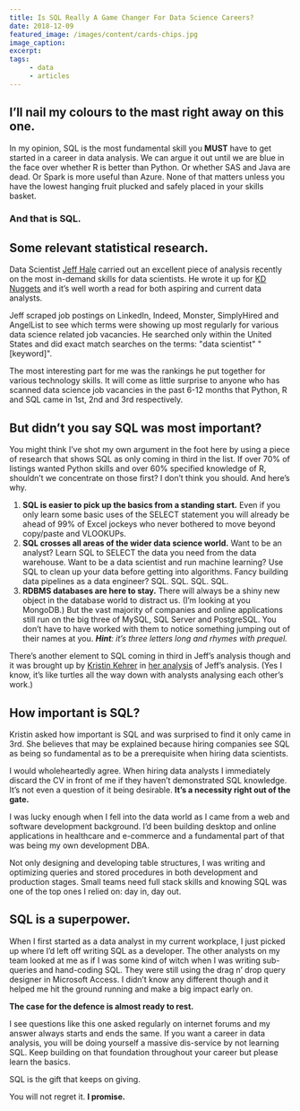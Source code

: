 ```yaml
---
title: Is SQL Really A Game Changer For Data Science Careers?
date: 2018-12-09
featured_image: /images/content/cards-chips.jpg
image_caption: 
excerpt: 
tags: 
     - data
     - articles
---
```

## I’ll nail my colours to the mast right away on this one.

In my opinion, SQL is the most fundamental skill you **MUST** have to get started in a career in data analysis. We can argue it out until we are blue in the face over whether R is better than Python. Or whether SAS and Java are dead. Or Spark is more useful than Azure. None of that matters unless you have the lowest hanging fruit plucked and safely placed in your skills basket.

### **And that is SQL.**

## Some relevant statistical research.

Data Scientist [Jeff Hale](https://www.linkedin.com/in/jeff-hale-99a7877/") carried out an excellent piece of analysis recently on the most in-demand skills for data scientists. He wrote it up for [KD Nuggets](https://www.kdnuggets.com/2018/11/most-demand-skills-data-scientists.html) and it’s well worth a read for both aspiring and current data analysts.

Jeff scraped job postings on LinkedIn, Indeed, Monster, SimplyHired and AngelList to see which terms were showing up most regularly for various data science related job vacancies. He searched only within the United States and did exact match searches on the terms: "data scientist" "[keyword]".

The most interesting part for me was the rankings he put together for various technology skills. It will come as little surprise to anyone who has scanned data science job vacancies in the past 6-12 months that Python, R and SQL came in 1st, 2nd and 3rd respectively.

## But didn&#8217;t you say SQL was most important?

You might think I’ve shot my own argument in the foot here by using a piece of research that shows SQL as only coming in third in the list. If over 70% of listings wanted Python skills and over 60% specified knowledge of R, shouldn’t we concentrate on those first? I don’t think you should. And here’s why.

  1. **SQL is easier to pick up the basics from a standing start.** Even if you only learn some basic uses of the SELECT statement you will already be ahead of 99% of Excel jockeys who never bothered to move beyond copy/paste and VLOOKUPs.
  2. **SQL crosses all areas of the wider data science world.** Want to be an analyst? Learn SQL to SELECT the data you need from the data warehouse. Want to be a data scientist and run machine learning? Use SQL to clean up your data before getting into algorithms. Fancy building data pipelines as a data engineer? SQL. SQL. SQL. SQL.
  3. **RDBMS databases are here to stay.** There will always be a shiny new object in the database world to distract us. (I’m looking at you MongoDB.) But the vast majority of companies and online applications still run on the big three of MySQL, SQL Server and PostgreSQL. You don’t have to have worked with them to notice something jumping out of their names at you. _**Hint**: it’s three letters long and rhymes with prequel._

There’s another element to SQL coming in third in Jeff’s analysis though and it was brought up by [Kristin Kehrer](https://datamovesme.com) in [her analysis](https://datamovesme.com/2018/12/03/getting-into-data-science-faqs/) of Jeff’s analysis. (Yes I know, it’s like turtles all the way down with analysts analysing each other’s work.)

## How important is SQL?

Kristin asked how important is SQL and was surprised to find it only came in 3rd. She believes that may be explained because hiring companies see SQL as being so fundamental as to be a prerequisite when hiring data scientists.

I would wholeheartedly agree. When hiring data analysts I immediately discard the CV in front of me if they haven’t demonstrated SQL knowledge. It’s not even a question of it being desirable. **It’s a necessity right out of the gate.**

I was lucky enough when I fell into the data world as I came from a web and software development background. I’d been building desktop and online applications in healthcare and e-commerce and a fundamental part of that was being my own development DBA.

Not only designing and developing table structures, I was writing and optimizing queries and stored procedures in both development and production stages. Small teams need full stack skills and knowing SQL was one of the top ones I relied on: day in, day out.

## SQL is a superpower.

When I first started as a data analyst in my current workplace, I just picked up where I’d left off writing SQL as a developer. The other analysts on my team looked at me as if I was some kind of witch when I was writing sub-queries and hand-coding SQL. They were still using the drag n&#8217; drop query designer in Microsoft Access. I didn’t know any different though and it helped me hit the ground running and make a big impact early on.

**The case for the defence is almost ready to rest.**

I see questions like this one asked regularly on internet forums and my answer always starts and ends the same. If you want a career in data analysis, you will be doing yourself a massive dis-service by not learning SQL. Keep building on that foundation throughout your career but please learn the basics.

SQL is the gift that keeps on giving.

You will not regret it. **I promise.**